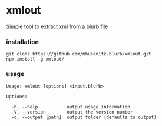 # xmlout

Simple tool to extract xml from a blurb file

### installation

`git clone https://github.com/mbusenitz-blurb/xmlout.git`    
`npm install -g xmlout/`  

### usage
```
Usage: xmlout [options] <input.blurb>

Options:

  -h, --help           output usage information
  -V, --version        output the version number
  -o, --output [path]  output folder (defaults to output)
```

